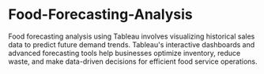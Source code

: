 # Food-Forecasting-Analysis
Food forecasting analysis using Tableau involves visualizing historical sales data to predict future demand trends. Tableau's interactive dashboards and advanced forecasting tools help businesses optimize inventory, reduce waste, and make data-driven decisions for efficient food service operations.
